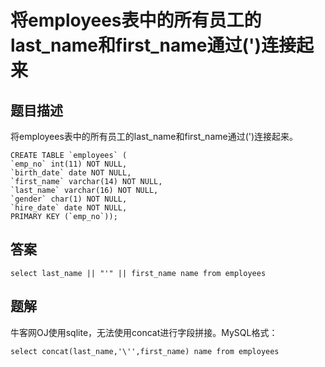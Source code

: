 # 将employees表中的所有员工的last_name和first_name通过(')连接起来

## 题目描述

将employees表中的所有员工的last_name和first_name通过(')连接起来。

```mysql
CREATE TABLE `employees` (
`emp_no` int(11) NOT NULL,
`birth_date` date NOT NULL,
`first_name` varchar(14) NOT NULL,
`last_name` varchar(16) NOT NULL,
`gender` char(1) NOT NULL,
`hire_date` date NOT NULL,
PRIMARY KEY (`emp_no`));
```

## 答案

```mysql
select last_name || "'" || first_name name from employees
```

## 题解

牛客网OJ使用sqlite，无法使用concat进行字段拼接。MySQL格式：

```mysql
select concat(last_name,'\'',first_name) name from employees
```

